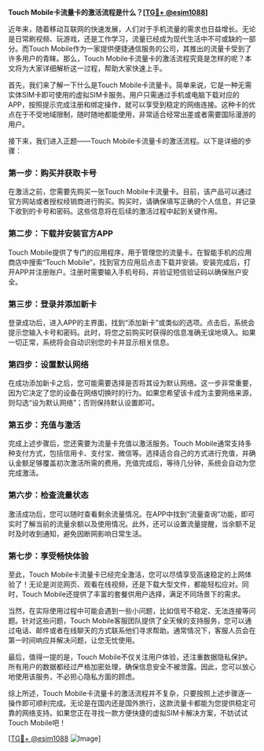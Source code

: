 **Touch Mobile卡流量卡的激活流程是什么？[[TG💪+ @esim1088](https://t.me/s/esim1088)]**

近年来，随着移动互联网的快速发展，人们对于手机流量的需求也日益增长。无论是日常刷视频、玩游戏，还是工作学习，流量已经成为现代生活中不可或缺的一部分。而Touch Mobile作为一家提供便捷通信服务的公司，其推出的流量卡受到了许多用户的青睐。那么，Touch Mobile卡流量卡的激活流程究竟是怎样的呢？本文将为大家详细解析这一过程，帮助大家快速上手。

首先，我们来了解一下什么是Touch Mobile卡流量卡。简单来说，它是一种无需实体SIM卡即可使用的虚拟SIM卡服务。用户只需通过手机或电脑下载对应的APP，按照提示完成注册和绑定操作，就可以享受到稳定的网络连接。这种卡的优点在于不受地域限制，随时随地都能使用，非常适合经常出差或者需要国际漫游的用户。

接下来，我们进入正题——Touch Mobile卡流量卡的激活流程。以下是详细的步骤：

### **第一步：购买并获取卡号**
在激活之前，您需要先购买一张Touch Mobile卡流量卡。目前，该产品可以通过官方网站或者授权经销商进行购买。购买时，请确保填写正确的个人信息，并记录下收到的卡号和密码。这些信息将在后续的激活过程中起到关键作用。

### **第二步：下载并安装官方APP**
Touch Mobile提供了专门的应用程序，用于管理您的流量卡。在智能手机的应用商店中搜索“Touch Mobile”，找到官方应用后点击下载并安装。安装完成后，打开APP并注册账户。注册时需要输入手机号码，并验证短信验证码以确保账户安全。

### **第三步：登录并添加新卡**
登录成功后，进入APP的主界面，找到“添加新卡”或类似的选项。点击后，系统会提示您输入卡号和密码。此时，将您之前购买时获得的信息准确无误地填入。如果一切正常，系统将会自动识别您的卡并显示相关信息。

### **第四步：设置默认网络**
在成功添加新卡之后，您可能需要选择是否将其设为默认网络。这一步非常重要，因为它决定了您的设备在网络切换时的行为。如果您希望该卡成为主要网络来源，则勾选“设为默认网络”；否则保持默认设置即可。

### **第五步：充值与激活**
完成上述步骤后，您还需要为流量卡充值以激活服务。Touch Mobile通常支持多种支付方式，包括信用卡、支付宝、微信等。选择适合自己的方式进行充值，并确认金额足够覆盖初次激活所需的费用。充值完成后，等待几分钟，系统会自动为您完成激活。

### **第六步：检查流量状态**
激活成功后，您可以随时查看剩余流量情况。在APP中找到“流量查询”功能，即可实时了解当前的流量余额以及使用情况。此外，还可以设置流量提醒，当余额不足时及时收到通知，避免因断网影响日常生活。

### **第七步：享受畅快体验**
至此，Touch Mobile卡流量卡已经完全激活，您可以尽情享受高速稳定的上网体验了！无论是浏览网页、观看在线视频，还是下载大型文件，都能轻松应对。同时，Touch Mobile还提供了丰富的套餐供用户选择，满足不同场景下的需求。

当然，在实际使用过程中可能会遇到一些小问题，比如信号不稳定、无法连接等问题。针对这些问题，Touch Mobile客服团队提供了全天候的支持服务，您可以通过电话、邮件或者在线聊天的方式联系他们寻求帮助。通常情况下，客服人员会在第一时间响应并解决问题，让您无忧使用。

最后，值得一提的是，Touch Mobile不仅关注用户体验，还注重数据隐私保护。所有用户的数据都经过严格加密处理，确保信息安全不被泄露。因此，您可以放心地使用该服务，不必担心隐私方面的顾虑。

综上所述，Touch Mobile卡流量卡的激活流程并不复杂，只要按照上述步骤逐一操作即可顺利完成。无论是在国内还是国外旅行，这款流量卡都能为您提供稳定可靠的网络支持。如果您正在寻找一款方便快捷的虚拟SIM卡解决方案，不妨试试Touch Mobile吧！

[[TG💪+ @esim1088](https://t.me/s/esim1088) ![Image](https://i.postimg.cc/4NQfJmqS/Snipaste-2025-05-13-00-14-12.png)]